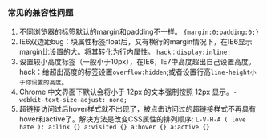 ### 常见的兼容性问题

1. 不同浏览器的标签默认的margin和padding不一样。
`{margin:0;padding:0;}`
2. IE6双边距bug：块属性标签float后，又有横行的margin情况下，在IE6显示margin比设置的大。将其转化为行内属性。
`hack：display:inline;`
3. 设置较小高度标签（一般小于10px），在IE6，IE7中高度超出自己设置高度。hack：给超出高度的标签设置`overflow:hidden`;或者设置行高`line-height小于你设置的高度`。
4. Chrome 中文界面下默认会将小于 12px 的文本强制按照 12px 显示。`-webkit-text-size-adjust: none;`
5. 超链接访问过后hover样式就不出现了，被点击访问过的超链接样式不再具有hover和active了。解决方法是改变CSS属性的排列顺序:
`L-V-H-A ( love hate ): a:link {} a:visited {} a:hover {} a:active {}`